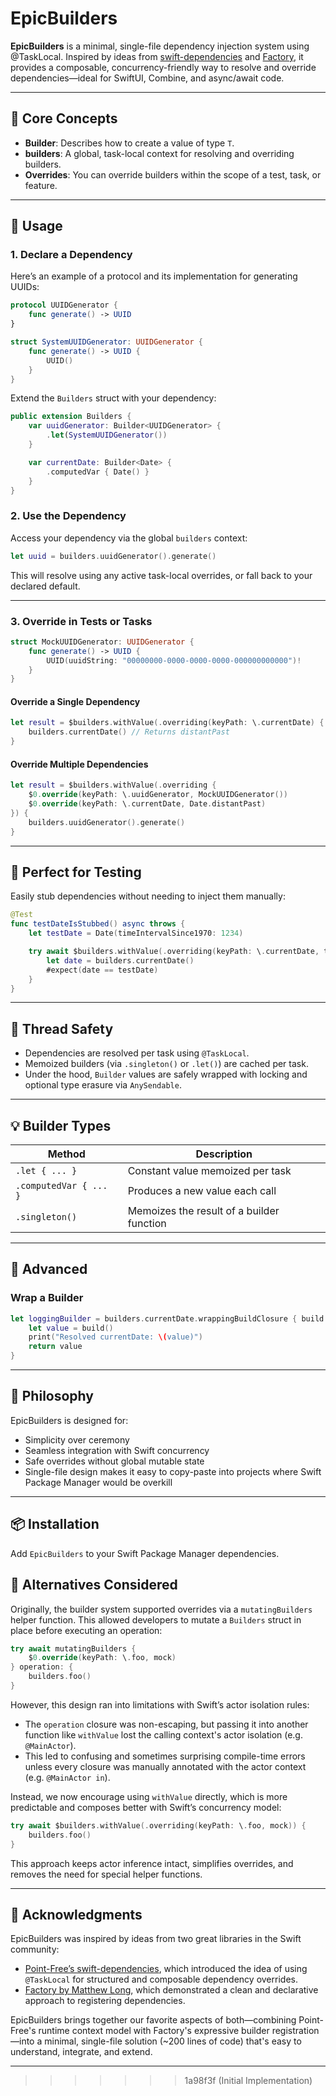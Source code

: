 # EpicBuilders

**EpicBuilders** is a minimal, single-file dependency injection system using @TaskLocal. Inspired by ideas from [swift-dependencies](https://github.com/pointfreeco/swift-dependencies) and [Factory](https://github.com/hmlongco/Factory), it provides a composable, concurrency-friendly way to resolve and override dependencies—ideal for SwiftUI, Combine, and async/await code.

---

## 🧱 Core Concepts

- **Builder<T>**: Describes how to create a value of type `T`.
- **builders**: A global, task-local context for resolving and overriding builders.
- **Overrides**: You can override builders within the scope of a test, task, or feature.

---

## 🚀 Usage

### 1. Declare a Dependency

Here’s an example of a protocol and its implementation for generating UUIDs:

```swift
protocol UUIDGenerator {
    func generate() -> UUID
}

struct SystemUUIDGenerator: UUIDGenerator {
    func generate() -> UUID {
        UUID()
    }
}
```

Extend the `Builders` struct with your dependency:

```swift
public extension Builders {
    var uuidGenerator: Builder<UUIDGenerator> {
        .let(SystemUUIDGenerator())
    }

    var currentDate: Builder<Date> {
        .computedVar { Date() }
    }
}
```

### 2. Use the Dependency

Access your dependency via the global `builders` context:

```swift
let uuid = builders.uuidGenerator().generate()
```

This will resolve using any active task-local overrides, or fall back to your declared default.

---

### 3. Override in Tests or Tasks

```swift
struct MockUUIDGenerator: UUIDGenerator {
    func generate() -> UUID {
        UUID(uuidString: "00000000-0000-0000-0000-000000000000")!
    }
}
```

#### Override a Single Dependency

```swift
let result = $builders.withValue(.overriding(keyPath: \.currentDate) { Date.distantPast }) {
    builders.currentDate() // Returns distantPast
}
```

#### Override Multiple Dependencies

```swift
let result = $builders.withValue(.overriding {
    $0.override(keyPath: \.uuidGenerator, MockUUIDGenerator())
    $0.override(keyPath: \.currentDate, Date.distantPast)
}) {
    builders.uuidGenerator().generate()
}
```

---

## 🧪 Perfect for Testing

Easily stub dependencies without needing to inject them manually:

```swift
@Test
func testDateIsStubbed() async throws {
    let testDate = Date(timeIntervalSince1970: 1234)

    try await $builders.withValue(.overriding(keyPath: \.currentDate, testDate)) {
        let date = builders.currentDate()
        #expect(date == testDate)
    }
}
```

---

## 🔐 Thread Safety

- Dependencies are resolved per task using `@TaskLocal`.
- Memoized builders (via `.singleton()` or `.let()`) are cached per task.
- Under the hood, `Builder` values are safely wrapped with locking and optional type erasure via `AnySendable`.

---

## 💡 Builder Types

| Method        | Description                                 |
|---------------|---------------------------------------------|
| `.let { ... }` | Constant value memoized per task           |
| `.computedVar { ... }` | Produces a new value each call     |
| `.singleton()` | Memoizes the result of a builder function  |

---


## 🔧 Advanced

### Wrap a Builder

```swift
let loggingBuilder = builders.currentDate.wrappingBuildClosure { build in
    let value = build()
    print("Resolved currentDate: \(value)")
    return value
}
```

---

## 🧭 Philosophy

EpicBuilders is designed for:

- Simplicity over ceremony
- Seamless integration with Swift concurrency
- Safe overrides without global mutable state
- Single-file design makes it easy to copy-paste into projects where Swift Package Manager would be overkill

---

## 📦 Installation

Add `EpicBuilders` to your Swift Package Manager dependencies.


## 🔄 Alternatives Considered

Originally, the builder system supported overrides via a `mutatingBuilders` helper function. This allowed developers to mutate a `Builders` struct in place before executing an operation:

```swift
try await mutatingBuilders {
    $0.override(keyPath: \.foo, mock)
} operation: {
    builders.foo()
}
```

However, this design ran into limitations with Swift’s actor isolation rules:

- The `operation` closure was non-escaping, but passing it into another function like `withValue` lost the calling context's actor isolation (e.g. `@MainActor`).
- This led to confusing and sometimes surprising compile-time errors unless every closure was manually annotated with the actor context (e.g. `@MainActor in`).

Instead, we now encourage using `withValue` directly, which is more predictable and composes better with Swift’s concurrency model:

```swift
try await $builders.withValue(.overriding(keyPath: \.foo, mock)) {
    builders.foo()
}
```

This approach keeps actor inference intact, simplifies overrides, and removes the need for special helper functions.

---

## 🙏 Acknowledgments

EpicBuilders was inspired by ideas from two great libraries in the Swift community:

- [Point-Free’s swift-dependencies](https://github.com/pointfreeco/swift-dependencies), which introduced the idea of using `@TaskLocal` for structured and composable dependency overrides.
- [Factory by Matthew Long](https://github.com/hmlongco/Factory), which demonstrated a clean and declarative approach to registering dependencies.

EpicBuilders brings together our favorite aspects of both—combining Point-Free's runtime context model with Factory's expressive builder registration—into a minimal, single-file solution (~200 lines of code) that's easy to understand, integrate, and extend.

---
>>>>>>> 1a98f3f (Initial Implementation)
